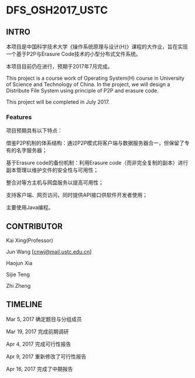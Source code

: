 # DFS_OSH2017_USTC

## INTRO

本项目是中国科学技术大学《操作系统原理与设计(H)》课程的大作业，旨在实现一个基于P2P与Erasure Code技术的小型分布式文件系统。

本项目目前仍在进行，预期于2017年7月完成。

This project is a course work of Operating System(H) course in University of Science and Technology of China. In the project,
we will design a Distribute File System using principle of P2P and erasure code.

This project will be completed in July 2017.

### Features

项目预期具有以下特点：

借鉴P2P机制的体系结构：通过P2P模式将客户端与数据服务器合一，但保留了专有的名字服务器；

基于Erasure code的备份机制：利用Erasure code（而非完全复制的副本）进行副本管理以维护文件的安全性与可用性；

整合对等方主机与网盘服务以提高可用性；

支持客户端、网页访问，同时提供API接口供软件开发者使用；

主要使用Java编程。

## CONTRIBUTOR

Kai Xing(Professor)

Jun Wang		[cnwj@mail.ustc.edu.cn]

Haojun Xia

Sijie Teng

Zhi Zheng

## TIMELINE

Mar 5, 2017	确定题目与分组成员

Mar 19, 2017	完成前期调研

Apr 4, 2017	完成可行性报告

Apr 9, 2017	重新修改了可行性报告

Apr 16, 2017	完成了中期报告


